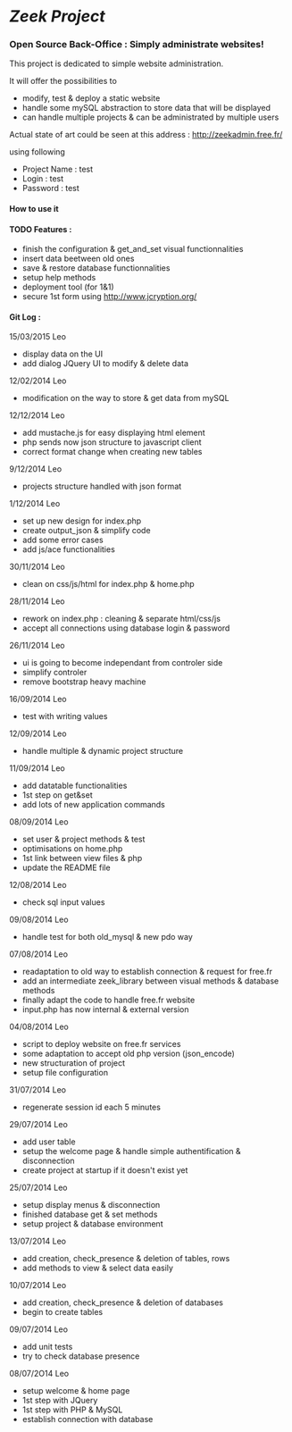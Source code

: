 # *Zeek Project*
### Open Source Back-Office : Simply administrate websites!

This project is dedicated to simple website administration.

It will offer the possibilities to
- modify, test & deploy a static website
- handle some mySQL abstraction to store data that will be displayed
- can handle multiple projects & can be administrated by multiple users

Actual state of art could be seen at this address : http://zeekadmin.free.fr/

using following

 - Project Name : test
 - Login : test
 - Password : test

#### How to use it

#### TODO Features :
 - finish the configuration & get_and_set visual functionnalities
 - insert data beetween old ones
 - save & restore database functionnalities
 - setup help methods
 - deployment tool (for 1&1)
 - secure 1st form using http://www.jcryption.org/

#### Git Log :
15/03/2015 Leo
 * display data on the UI
 * add dialog JQuery UI to modify & delete data

12/02/2014 Leo
 * modification on the way to store & get data from mySQL

12/12/2014 Leo
 * add mustache.js for easy displaying html element
 * php sends now json structure to javascript client
 * correct format change when creating new tables

9/12/2014 Leo
 * projects structure handled with json format

1/12/2014 Leo
 * set up new design for index.php
 * create output_json & simplify code
 * add some error cases
 * add js/ace functionalities

30/11/2014 Leo
 * clean on css/js/html for index.php & home.php

28/11/2014 Leo
 * rework on index.php : cleaning & separate html/css/js
 * accept all connections using database login & password

26/11/2014 Leo
 * ui is going to become independant from controler side
 * simplify controler
 * remove bootstrap heavy machine

16/09/2014 Leo
 * test with writing values

12/09/2014 Leo
 * handle multiple & dynamic project structure

11/09/2014 Leo
 * add datatable functionalities
 * 1st step on get&set
 * add lots of new application commands

08/09/2014 Leo
 * set user & project methods & test
 * optimisations on home.php
 * 1st link between view files & php
 * update the README file

12/08/2014 Leo
 * check sql input values

09/08/2014 Leo
 * handle test for both old_mysql & new pdo way

07/08/2014 Leo
 * readaptation to old way to establish connection & request for free.fr
 * add an intermediate zeek_library between visual methods & database methods
 * finally adapt the code to handle free.fr website
 * input.php has now internal & external version

04/08/2014 Leo
 * script to deploy website on free.fr services
 * some adaptation to accept old php version (json_encode)
 * new structuration of project
 * setup file configuration

31/07/2014 Leo
 * regenerate session id each 5 minutes

29/07/2014 Leo
 * add user table
 * setup the welcome page & handle simple authentification & disconnection
 * create project at startup if it doesn't exist yet

25/07/2014 Leo
 * setup display menus & disconnection
 * finished database get & set methods
 * setup project & database environment

13/07/2014 Leo
 * add creation, check_presence & deletion of tables, rows
 * add methods to view & select data easily

10/07/2014 Leo
 * add creation, check_presence & deletion of databases
 * begin to create tables

09/07/2014 Leo
 * add unit tests
 * try to check database presence

08/07/2O14 Leo
 * setup welcome & home page
 * 1st step with JQuery
 * 1st step with PHP & MySQL
 * establish connection with database
